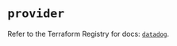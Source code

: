 # `provider`

Refer to the Terraform Registry for docs: [`datadog`](https://registry.terraform.io/providers/datadog/datadog/3.43.0/docs).
